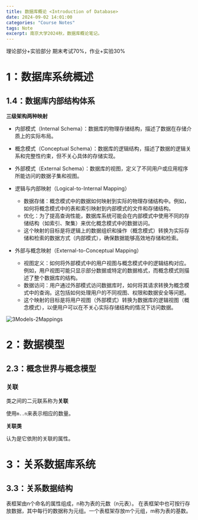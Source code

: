 ```yaml
---
title: 数据库概论 <Introduction of Database>
date: 2024-09-02 14:01:00
categories: "Course Notes"
tags: Note
excerpt: 南京大学2024秋，数据库概论笔记。
---
```


理论部分+实验部分
期末考试70%，作业+实验30%

# 1：数据库系统概述

## 1.4：数据库内部结构体系

**三级架构两种映射**

- 内部模式（Internal Schema）：数据库的物理存储结构，描述了数据在存储介质上的实际布局。
- 概念模式（Conceptual Schema）：数据库的逻辑结构，描述了数据的逻辑关系和完整性约束，但不关心具体的存储实现。
- 外部模式（External Schema）：数据库的视图，定义了不同用户或应用程序所能访问的数据子集和视图。

- 逻辑与内部映射（Logical-to-Internal Mapping）
  - 数据存储：概念模式中的数据如何映射到实际的物理存储结构中。例如，如何将概念模式中的表和索引映射到内部模式的文件和存储结构。
  - 优化：为了提高查询性能，数据库系统可能会在内部模式中使用不同的存储结构（如索引、聚集）来优化概念模式中的数据访问。
  - 这个映射的目标是将逻辑上的数据组织和操作（概念模式）转换为实际存储和检索的数据方式（内部模式），确保数据能够高效地存储和检索。
- 外部与概念映射（External-to-Conceptual Mapping）
  - 视图定义：如何将外部模式中的用户视图与概念模式中的逻辑结构对应。例如，用户视图可能只显示部分数据或特定的数据格式，而概念模式则描述了整个数据库的结构。
  - 数据访问：用户通过外部模式访问数据库时，如何将其请求转换为概念模式中的查询。这包括如何处理用户的不同视图、权限和数据安全等问题。
  - 这个映射的目标是将用户视图（外部模式）转换为数据库的逻辑视图（概念模式），以便用户可以在不关心实际存储结构的情况下访问数据。

![3Models-2Mappings](\../imgs/Intro-of-Database/3Models-2Mappings.png)

# 2：数据模型

## 2.3：概念世界与概念模型

### 关联

类之间的二元联系称为**关联**

使用`m..n`来表示相应的数量。

**关联类**

认为是它依附的关联的属性。

# 3：关系数据库系统

## 3.3：关系数据结构

表框架由n个命名的属性组成，n称为表的元数（n元表）。
在表框架中也可按行存放数据，其中每行的数据称为元组。一个表框架存放m个元组，m称为表的基数。